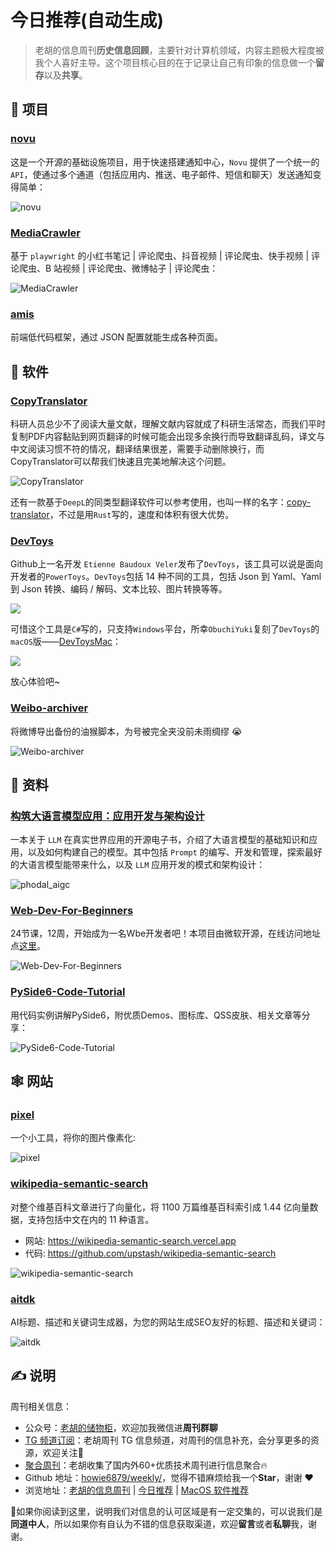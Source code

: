 # 今日推荐(自动生成)

> 老胡的信息周刊**历史信息回顾**，主要针对计算机领域，内容主题极大程度被我个人喜好主导。这个项目核心目的在于记录让自己有印象的信息做一个**留存**以及**共享**。


## 🎯 项目 

### [novu](https://github.com/novuhq/novu)

这是一个开源的基础设施项目，用于快速搭建通知中心，`Novu` 提供了一个统一的 `API`，使通过多个通道（包括应用内、推送、电子邮件、短信和聊天）发送通知变得简单：

![novu](https://images-1252557999.file.myqcloud.com/uPic/novu.jpg) 

### [MediaCrawler](https://github.com/NanmiCoder/MediaCrawler)

基于 `playwright` 的小红书笔记 | 评论爬虫、抖音视频 | 评论爬虫、快手视频 | 评论爬虫、B 站视频 | 评论爬虫、微博帖子 | 评论爬虫：

![MediaCrawler](https://images-1252557999.file.myqcloud.com/uPic/MediaCrawler.jpg) 

### [amis](https://github.com/baidu/amis)

前端低代码框架，通过 JSON 配置就能生成各种页面。 

## 🤖 软件 

### [CopyTranslator](https://github.com/CopyTranslator/CopyTranslator)

科研人员总少不了阅读大量文献，理解文献内容就成了科研生活常态，而我们平时复制PDF内容黏贴到网页翻译的时候可能会出现多余换行而导致翻译乱码，译文与中文阅读习惯不符的情况，翻译结果很差，需要手动删除换行，而CopyTranslator可以帮我们快速且完美地解决这个问题。

![CopyTranslator](https://images-1252557999.file.myqcloud.com/uPic/CopyTranslator.gif)

还有一款基于`DeepL`的同类型翻译软件可以参考使用，也叫一样的名字：[copy-translator](https://github.com/zu1k/copy-translator)，不过是用`Rust`写的，速度和体积有很大优势。 

### [DevToys](https://github.com/veler/DevToys)

Github上一名开发 `Etienne Baudoux Veler`发布了`DevToys`，该工具可以说是面向开发者的`PowerToys`。`DevToys`包括 14 种不同的工具，包括 Json 到 Yaml、Yaml 到 Json 转换、编码 / 解码、文本比较、图片转换等等。

![](https://images-1252557999.file.myqcloud.com/uPic/DevToys.png)

可惜这个工具是`C#`写的，只支持`Windows`平台，所幸`ObuchiYuki`复刻了`DevToys`的`macOS`版——[DevToysMac](https://github.com/ObuchiYuki/DevToysMac)：

![](https://images-1252557999.file.myqcloud.com/uPic/151813062-75292bd5-c254-4eb4-b95a-01026a06d559.png)

放心体验吧~ 

### [Weibo-archiver](https://github.com/Chilfish/Weibo-archiver)

将微博导出备份的油猴脚本，为号被完全夹没前未雨绸缪 😭

![Weibo-archiver](https://images-1252557999.file.myqcloud.com/uPic/68747470733a2f2f702e6368696c666973682e746f702f776569626f2f666561747572652e77656270.webp) 

## 👀 资料 

### [构筑大语言模型应用：应用开发与架构设计](https://github.com/phodal/aigc)

一本关于 `LLM` 在真实世界应用的开源电子书，介绍了大语言模型的基础知识和应用，以及如何构建自己的模型。其中包括 `Prompt` 的编写、开发和管理，探索最好的大语言模型能带来什么，以及 `LLM` 应用开发的模式和架构设计：

![phodal_aigc](https://images-1252557999.file.myqcloud.com/uPic/phodal_aigc.jpg) 

### [Web-Dev-For-Beginners](https://github.com/microsoft/Web-Dev-For-Beginners)

24节课，12周，开始成为一名Wbe开发者吧！本项目由微软开源，在线访问地址点[这里](https://microsoft.github.io/Web-Dev-For-Beginners/#/)。

![Web-Dev-For-Beginners](https://images-1252557999.file.myqcloud.com/uPic/Web-Dev-For-Beginners.jpg) 

### [PySide6-Code-Tutorial](https://github.com/muziing/PySide6-Code-Tutorial)

用代码实例讲解PySide6，附优质Demos、图标库、QSS皮肤、相关文章等分享：

![PySide6-Code-Tutorial](https://images-1252557999.file.myqcloud.com/uPic/UqIUuM.png) 

## 🕸 网站 

### [pixel](https://aqeja.github.io/pixel/)

一个小工具，将你的图片像素化:

![pixel](https://images-1252557999.file.myqcloud.com/uPic/KfJuhM.png) 

### [wikipedia-semantic-search](https://wikipedia-semantic-search.vercel.app/)

对整个维基百科文章进行了向量化，将 1100 万篇维基百科索引成 1.44 亿向量数据，支持包括中文在内的 11 种语言。

- 网站: https://wikipedia-semantic-search.vercel.app
- 代码: https://github.com/upstash/wikipedia-semantic-search

![wikipedia-semantic-search](https://images-1252557999.file.myqcloud.com/uPic/wikipedia-semantic-search.jpg) 

### [aitdk](https://aitdk.com/zh-CN/)

AI标题、描述和关键词生成器，为您的网站生成SEO友好的标题、描述和关键词：

![aitdk](https://images-1252557999.file.myqcloud.com/uPic/aitdk.jpg) 

## ✍️ 说明

周刊相关信息：

- 公众号：[老胡的储物柜](https://images-1252557999.file.myqcloud.com/uPic/ETIbMe.jpg)，欢迎加我微信进**周刊群聊**
- [TG 频道订阅](https://t.me/howie_weekly)：老胡周刊 TG 信息频道，对周刊的信息补充，会分享更多的资源，欢迎关注👏
- [聚合周刊](https://www.fre321.com/weekly)：老胡收集了国内外60+优质技术周刊进行信息聚合🔥
- Github 地址：[howie6879/weekly/](https://github.com/howie6879/weekly/)，觉得不错麻烦给我一个**Star**，谢谢 ❤️
- 浏览地址：[老胡的信息周刊](https://weekly.howie6879.com) | [今日推荐](https://weekly.howie6879.com/recommend/index.html) | [MacOS 软件推荐](https://weekly.howie6879.com/soft/mac.html)

🙌如果你阅读到这里，说明我们对信息的认可区域是有一定交集的，可以说我们是**同道中人**，所以如果你有自认为不错的信息获取渠道，欢迎**留言**或者**私聊**我，谢谢。